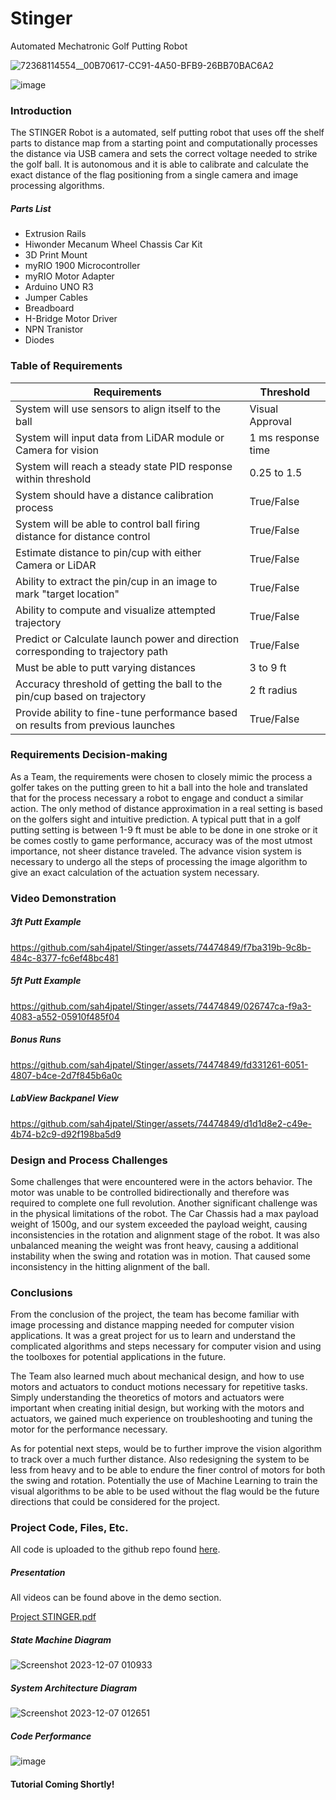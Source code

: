 # Stinger
Automated Mechatronic Golf Putting Robot


![72368114554__00B70617-CC91-4A50-BFB9-26BB70BAC6A2](https://github.com/sah4jpatel/Stinger/assets/74474849/cbff2c89-d91f-407a-abb6-830e4ae2be0a)

![image](https://github.com/sah4jpatel/Stinger/assets/74474849/00dbe7a5-61b4-4d86-819b-c7e02cf66a31)




### Introduction

The STINGER Robot is a automated, self putting robot that uses off the shelf parts to distance map from a starting point and computationally processes the distance via USB camera and sets the correct voltage needed to strike the golf ball. It is autonomous and it is able to calibrate and calculate the exact distance of the flag positioning from a single camera and image processing algorithms. 

##### Parts List
- Extrusion Rails
- Hiwonder Mecanum Wheel Chassis Car Kit
- 3D Print Mount 
- myRIO 1900 Microcontroller
- myRIO Motor Adapter
- Arduino UNO R3
- Jumper Cables 
- Breadboard
- H-Bridge Motor Driver
- NPN Tranistor 
- Diodes

### Table of Requirements

| Requirements | Threshold |
| --- | --- |
| System will use sensors to align itself to the ball | Visual Approval |
| System will input data from LiDAR module or Camera for vision | 1 ms response time |
| System will reach a steady state PID response within threshold | 0.25 to 1.5 |
| System should have a distance calibration process | True/False |
| System will be able to control ball firing distance for distance control | True/False |
| Estimate distance to pin/cup with either Camera or LiDAR | True/False |
| Ability to extract the pin/cup in an image to mark "target location" | True/False |
| Ability to compute and visualize attempted trajectory | True/False |
| Predict or Calculate launch power and direction corresponding to trajectory path | True/False |
| Must be able to putt varying distances | 3 to 9 ft |
| Accuracy threshold of getting the ball to the pin/cup based on trajectory | 2 ft radius |
| Provide ability to fine-tune performance based on results from previous launches | True/False |

### Requirements Decision-making

As a Team, the requirements were chosen to closely mimic the process a golfer takes on the putting green to hit a ball into the hole and translated that for the process necessary a robot to engage and conduct a similar action. The only method of distance approximation in a real setting is based on the golfers sight and intuitive prediction. A typical putt that in a golf putting setting is between 1-9 ft must be able to be done in one stroke or it be comes costly to game performance, accuracy was of the most utmost importance, not sheer distance traveled. The advance vision system is necessary to undergo all the steps of processing the image algorithm to give an exact calculation of the actuation system necessary. 


### Video Demonstration

##### 3ft Putt Example

https://github.com/sah4jpatel/Stinger/assets/74474849/f7ba319b-9c8b-484c-8377-fc6ef48bc481

##### 5ft Putt Example

https://github.com/sah4jpatel/Stinger/assets/74474849/026747ca-f9a3-4083-a552-05910f485f04

##### Bonus Runs

https://github.com/sah4jpatel/Stinger/assets/74474849/fd331261-6051-4807-b4ce-2d7f845b6a0c

##### LabView Backpanel View

https://github.com/sah4jpatel/Stinger/assets/74474849/d1d1d8e2-c49e-4b74-b2c9-d92f198ba5d9

### Design and Process Challenges

Some challenges that were encountered were in the actors behavior. The motor was unable to be controlled bidirectionally and therefore was required to complete one full revolution. Another significant challenge was in the physical limitations of the robot. The Car Chassis had a max payload weight of 1500g, and our system exceeded the payload weight, causing inconsistencies in the rotation and alignment stage of the robot. It was also unbalanced meaning the weight was front heavy, causing a additional instability when the swing and rotation was in motion. That caused some inconsistency in the hitting alignment of the ball. 

### Conclusions

From the conclusion of the project, the team has become familiar with image processing and distance mapping needed for computer vision applications. It was a great project for us to learn and understand the complicated algorithms and steps necessary for computer vision and using the toolboxes for potential applications in the future.

The Team also learned much about mechanical design, and how to use motors and actuators to conduct motions necessary for repetitive tasks. Simply understanding the theoretics of motors and actuators were important when creating initial design, but working with the motors and actuators, we gained much experience on troubleshooting and tuning the motor for the performance necessary. 

As for potential next steps, would be to further improve the vision algorithm to track over a much further distance. Also redesigning the system to be less from heavy and to be able to endure the finer control of motors for both the swing and rotation. Potentially the use of Machine Learning to train the visual algorithms to be able to be used without the flag would be the future directions that could be considered for the project. 

### Project Code, Files, Etc.

All code is uploaded to the github repo found [here](https://github.com/sah4jpatel/Stinger/).

##### Presentation

All videos can be found above in the demo section.

[Project STINGER.pdf](https://github.com/sah4jpatel/Stinger/files/13606160/Project.STINGER.pdf)


##### State Machine Diagram
![Screenshot 2023-12-07 010933](https://github.com/sah4jpatel/Stinger/assets/74474849/10897037-579c-444e-bad3-ea2db21c6674)

##### System Architecture Diagram
![Screenshot 2023-12-07 012651](https://github.com/sah4jpatel/Stinger/assets/74474849/0bbb14a2-e5e0-40a2-875a-2598a4263c0b)

##### Code Performance

![image](https://github.com/sah4jpatel/Stinger/assets/74474849/7747e5c0-e546-466b-acdf-7f293340aa1f)


#### Tutorial Coming Shortly!

